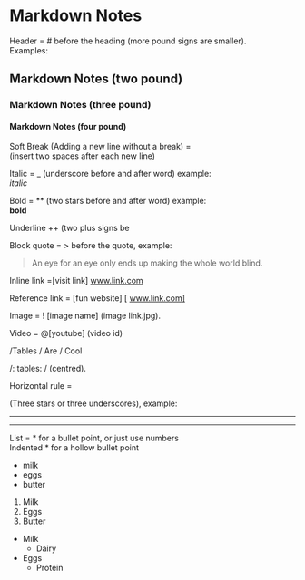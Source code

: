 # Markdown Notes

Header = # before the heading (more pound signs are smaller).  
Examples:
## Markdown Notes (two pound)
### Markdown Notes (three pound)
#### Markdown Notes (four pound)

Soft Break (Adding a new line without a break) =  
(insert two spaces after each new line)

Italic = _ (underscore before and after word) example:  
_italic_ 

Bold = ** (two stars before and after word) example:  
**bold**

Underline ++ (two plus signs be

Block quote = > before the quote, example:

> An eye for an eye only ends up making the whole world blind.

Inline link =[visit link] www.link.com

Reference link = [fun website] [ www.link.com]

Image = ! [image name] (image link.jpg). 

Video = @[youtube] (video id)



/Tables / Are / Cool

/: tables: / (centred). 

Horizontal rule =

(Three stars or three underscores), example:

***

___
List = * for a bullet point, or just use numbers  
Indented * for a hollow bullet point
* milk
* eggs
* butter

1. Milk
2. Eggs
3. Butter

* Milk
	* Dairy
* Eggs
	* Protein
